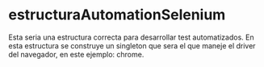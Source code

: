 # estructuraAutomationSelenium
Esta seria una estructura correcta para desarrollar test automatizados. En esta estructura se construye un singleton que sera el que maneje el driver del navegador, en este ejemplo: chrome.
